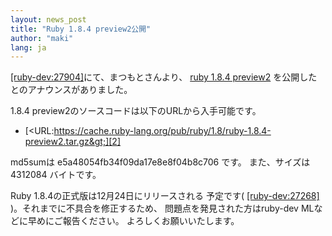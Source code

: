 ```yaml
---
layout: news_post
title: "Ruby 1.8.4 preview2公開"
author: "maki"
lang: ja
---
```


[\[ruby-dev:27904\]][1]にて、まつもとさんより、 [ruby 1.8.4 preview2][2]
を公開したとのアナウンスがありました。

1\.8.4 preview2のソースコードは以下のURLから入手可能です。

* [&lt;URL:https://cache.ruby-lang.org/pub/ruby/1.8/ruby-1.8.4-preview2.tar.gz&gt;][2]

md5sumは e5a48054fb34f09da17e8e8f04b8c706 です。 また、サイズは 4312084 バイトです。

Ruby 1.8.4の正式版は12月24日にリリースされる 予定です( [\[ruby-dev:27268\]][3]
)。それまでに不具合を修正するため、 問題点を発見された方はruby-dev MLなどに早めにご報告ください。 よろしくお願いいたします。



[1]: https://blade.ruby-lang.org/ruby-dev/27904
[2]: https://cache.ruby-lang.org/pub/ruby/1.8/ruby-1.8.4-preview2.tar.gz
[3]: https://blade.ruby-lang.org/ruby-dev/27268
